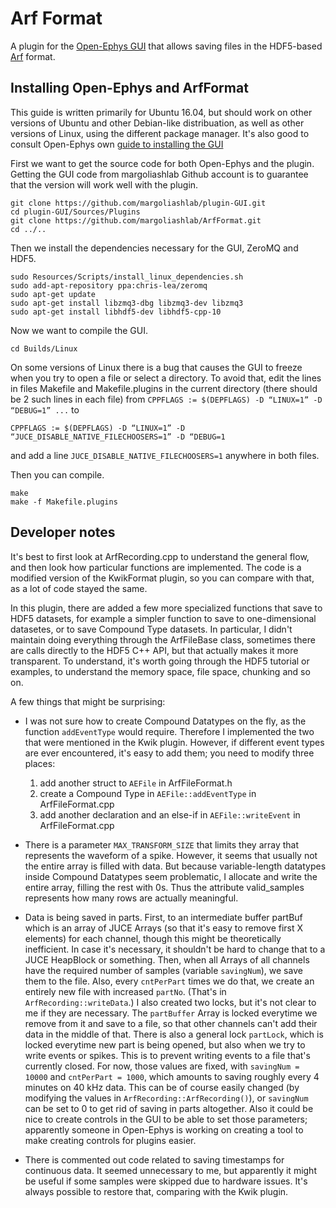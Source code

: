 # Arf Format

A plugin for the [Open-Ephys GUI](https://open-ephys.atlassian.net/wiki/display/OEW/Home) that allows saving files in the HDF5-based [Arf](https://github.com/melizalab/arf) format.


## Installing Open-Ephys and ArfFormat

This guide is written primarily for Ubuntu 16.04, but should work on other versions of Ubuntu and other Debian-like distribuation, as well as other versions of Linux, using the different package manager. It's also good to consult Open-Ephys own [guide to installing the GUI](https://open-ephys.atlassian.net/wiki/display/OEW/Linux)

First we want to get the source code for both Open-Ephys and the plugin. Getting the GUI code from margoliashlab Github account is to guarantee that the version will work well with the plugin.

```
git clone https://github.com/margoliashlab/plugin-GUI.git
cd plugin-GUI/Sources/Plugins
git clone https://github.com/margoliashlab/ArfFormat.git
cd ../..
```

Then we install the dependencies necessary for the GUI, ZeroMQ and HDF5. 
```
sudo Resources/Scripts/install_linux_dependencies.sh
sudo add-apt-repository ppa:chris-lea/zeromq
sudo apt-get update
sudo apt-get install libzmq3-dbg libzmq3-dev libzmq3
sudo apt-get install libhdf5-dev libhdf5-cpp-10
```

Now we want to compile the GUI.

```
cd Builds/Linux
```

On some versions of Linux there is a bug that causes the GUI to freeze when you try to open a file or select a directory. To avoid that, edit the lines in files Makefile and Makefile.plugins in the current directory (there should be 2 such lines in each file) from
`CPPFLAGS := $(DEPFLAGS) -D “LINUX=1” -D “DEBUG=1” ...`
to
```
CPPFLAGS := $(DEPFLAGS) -D “LINUX=1” -D “JUCE_DISABLE_NATIVE_FILECHOOSERS=1” -D “DEBUG=1
```
and add a line 
`JUCE_DISABLE_NATIVE_FILECHOOSERS=1`
anywhere in both files.

Then you can compile.
```
make
make -f Makefile.plugins
```

## Developer notes

It's best to first look at ArfRecording.cpp to understand the general flow, and then look how particular functions are implemented. The code is a modified version of the KwikFormat plugin, so you can compare with that, as a lot of code stayed the same.

In this plugin, there are added a few more specialized functions that save to HDF5 datasets, for example a simpler function to save to one-dimensional datasetes, or to save Compound Type datasets. In particular, I didn't maintain doing everything through the ArfFileBase class, sometimes there are calls directly to the HDF5 C++ API, but that actually makes it more transparent. To understand, it's worth going through the HDF5 tutorial or examples, to understand the memory space, file space, chunking and so on.

A few things that might be surprising:

- I was not sure how to create Compound Datatypes on the fly, as the function `addEventType` would require. Therefore I implemented the two that were mentioned in the Kwik plugin. However, if different event types are ever encountered, it's easy to add them; you need to modify three places:
    1. add another struct to `AEFile` in ArfFileFormat.h
    2. create a Compound Type in `AEFile::addEventType` in ArfFileFormat.cpp
    3. add another declaration and an else-if in `AEFile::writeEvent` in ArfFileFormat.cpp

- There is a parameter `MAX_TRANSFORM_SIZE` that limits they array that represents the waveform of a spike. However, it seems that usually not the entire array is filled with data. But because variable-length datatypes inside Compound Datatypes seem problematic, I allocate and write the entire array, filling the rest with 0s. Thus the attribute valid_samples represents how many rows are actually meaningful.


- Data is being saved in parts. First, to an intermediate buffer partBuf which is an array of JUCE Arrays (so that it's easy to remove first X elements) for each channel, though this might be theoretically inefficient. In case it's necessary, it shouldn't be hard to change that to a JUCE HeapBlock or something. Then, when all Arrays of all channels have the required number of samples (variable `savingNum`), we save them to the file. Also, every `cntPerPart` times we do that, we create an entirely new file with increased `partNo`. (That's in `ArfRecording::writeData`.) I also created two locks, but it's not clear to me if they are necessary. The `partBuffer` Array is locked everytime we remove from it and save to a file, so that other channels can't add their data in the middle of that. There is also a general lock `partLock`, which is locked everytime new part is being opened, but also when we try to write events or spikes. This is to prevent writing events to a file that's currently closed. For now, those values are fixed, with `savingNum = 10000` and `cntPerPart = 1000`, which amounts to saving roughly every 4 minutes on 40 kHz data. This can be of course easily changed (by modifying the values in `ArfRecording::ArfRecording()`), or `savingNum` can be set to 0 to get rid of saving in parts altogether. Also it could be nice to create controls in the GUI to be able to set those parameters; apparently someone in Open-Ephys is working on creating a tool to make creating controls for plugins easier.


- There is commented out code related to saving timestamps for continuous data. It seemed unnecessary to me, but apparently it might be useful if some samples were skipped due to hardware issues. It's always possible to restore that, comparing with the Kwik plugin.